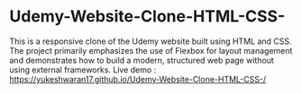 # Udemy-Website-Clone-HTML-CSS-
This is a responsive clone of the Udemy website built using HTML and CSS. The project primarily emphasizes the use of Flexbox for layout management and demonstrates how to build a modern, structured web page without using external frameworks.
Live demo : https://yukeshwaran17.github.io/Udemy-Website-Clone-HTML-CSS-/
